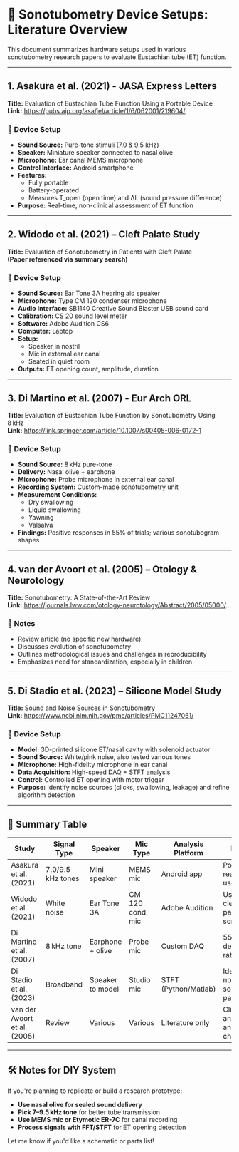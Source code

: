 # 📑 Sonotubometry Device Setups: Literature Overview

This document summarizes hardware setups used in various sonotubometry research papers to evaluate Eustachian tube (ET) function.

---

## 1. **Asakura et al. (2021) - JASA Express Letters**
**Title:** Evaluation of Eustachian Tube Function Using a Portable Device  
**Link:** https://pubs.aip.org/asa/jel/article/1/6/062001/219604/

### 🔧 Device Setup
- **Sound Source:** Pure-tone stimuli (7.0 & 9.5 kHz)
- **Speaker:** Miniature speaker connected to nasal olive
- **Microphone:** Ear canal MEMS microphone
- **Control Interface:** Android smartphone
- **Features:**
  - Fully portable
  - Battery-operated
  - Measures T_open (open time) and ΔL (sound pressure difference)
- **Purpose:** Real-time, non-clinical assessment of ET function

---

## 2. **Widodo et al. (2021) – Cleft Palate Study**
**Title:** Evaluation of Sonotubometry in Patients with Cleft Palate  
**(Paper referenced via summary search)**

### 🔧 Device Setup
- **Sound Source:** Ear Tone 3A hearing aid speaker
- **Microphone:** Type CM 120 condenser microphone
- **Audio Interface:** SB1140 Creative Sound Blaster USB sound card
- **Calibration:** CS 20 sound level meter
- **Software:** Adobe Audition CS6
- **Computer:** Laptop
- **Setup:**
  - Speaker in nostril
  - Mic in external ear canal
  - Seated in quiet room
- **Outputs:** ET opening count, amplitude, duration

---

## 3. **Di Martino et al. (2007) - Eur Arch ORL**
**Title:** Evaluation of Eustachian Tube Function by Sonotubometry Using 8 kHz  
**Link:** https://link.springer.com/article/10.1007/s00405-006-0172-1

### 🔧 Device Setup
- **Sound Source:** 8 kHz pure-tone
- **Delivery:** Nasal olive + earphone
- **Microphone:** Probe microphone in external ear canal
- **Recording System:** Custom-made sonotubometry unit
- **Measurement Conditions:**
  - Dry swallowing
  - Liquid swallowing
  - Yawning
  - Valsalva
- **Findings:** Positive responses in 55% of trials; various sonotubogram shapes

---

## 4. **van der Avoort et al. (2005) – Otology & Neurotology**
**Title:** Sonotubometry: A State-of-the-Art Review  
**Link:** https://journals.lww.com/otology-neurotology/Abstract/2005/05000/...

### 📝 Notes
- Review article (no specific new hardware)
- Discusses evolution of sonotubometry
- Outlines methodological issues and challenges in reproducibility
- Emphasizes need for standardization, especially in children

---

## 5. **Di Stadio et al. (2023) – Silicone Model Study**
**Title:** Sound and Noise Sources in Sonotubometry  
**Link:** https://www.ncbi.nlm.nih.gov/pmc/articles/PMC11247061/

### 🔧 Device Setup
- **Model:** 3D-printed silicone ET/nasal cavity with solenoid actuator
- **Sound Source:** White/pink noise, also tested various tones
- **Microphone:** High-fidelity microphone in ear canal
- **Data Acquisition:** High-speed DAQ + STFT analysis
- **Control:** Controlled ET opening with motor trigger
- **Purpose:** Identify noise sources (clicks, swallowing, leakage) and refine algorithm detection

---

## 📌 Summary Table

| Study                         | Signal Type      | Speaker           | Mic Type         | Analysis Platform | Notes                              |
|------------------------------|------------------|-------------------|------------------|-------------------|-------------------------------------|
| Asakura et al. (2021)        | 7.0/9.5 kHz tones | Mini speaker      | MEMS mic         | Android app       | Portable, real-time use             |
| Widodo et al. (2021)         | White noise       | Ear Tone 3A       | CM 120 cond. mic | Adobe Audition    | Used for cleft palate screening     |
| Di Martino et al. (2007)     | 8 kHz tone        | Earphone + olive  | Probe mic        | Custom DAQ        | 55% detection rate                  |
| Di Stadio et al. (2023)      | Broadband         | Speaker to model  | Studio mic       | STFT (Python/Matlab) | Identified noise source patterns |
| van der Avoort et al. (2005) | Review            | Various           | Various          | Literature only   | Clinical analysis and challenges    |

---

## 🛠️ Notes for DIY System

If you're planning to replicate or build a research prototype:
- **Use nasal olive for sealed sound delivery**
- **Pick 7–9.5 kHz tone** for better tube transmission
- **Use MEMS mic or Etymotic ER-7C** for canal recording
- **Process signals with FFT/STFT** for ET opening detection

Let me know if you'd like a schematic or parts list!
